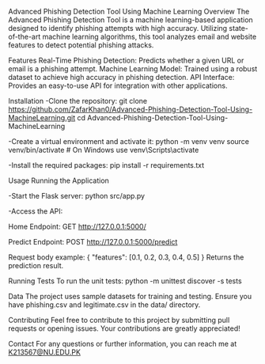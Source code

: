 Advanced Phishing Detection Tool Using Machine Learning
Overview
The Advanced Phishing Detection Tool is a machine learning-based application designed to identify phishing attempts with high accuracy. Utilizing state-of-the-art machine learning algorithms, this tool analyzes email and website features to detect potential phishing attacks.

Features
Real-Time Phishing Detection: Predicts whether a given URL or email is a phishing attempt.
Machine Learning Model: Trained using a robust dataset to achieve high accuracy in phishing detection.
API Interface: Provides an easy-to-use API for integration with other applications.

Installation
-Clone the repository:
  git clone https://github.com/ZafarKhan0/Advanced-Phishing-Detection-Tool-Using-MachineLearning.git
  cd Advanced-Phishing-Detection-Tool-Using-MachineLearning


-Create a virtual environment and activate it:
  python -m venv venv
  source venv/bin/activate  # On Windows use venv\Scripts\activate


-Install the required packages:
  pip install -r requirements.txt


Usage
Running the Application
 
-Start the Flask server:
  python src/app.py

-Access the API:

 Home Endpoint:
  GET http://127.0.0.1:5000/
  

 Predict Endpoint:
  POST http://127.0.0.1:5000/predict

Request body example:
{
  "features": [0.1, 0.2, 0.3, 0.4, 0.5]
}
Returns the prediction result.


Running Tests
To run the unit tests:
python -m unittest discover -s tests

Data
The project uses sample datasets for training and testing. Ensure you have phishing.csv and legitimate.csv in the data/ directory.

Contributing
Feel free to contribute to this project by submitting pull requests or opening issues. Your contributions are greatly appreciated!

Contact
For any questions or further information, you can reach me at K213567@NU.EDU.PK

